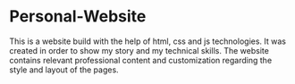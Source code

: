 # Personal-Website
This is a website build with the help of html, css and js technologies. It was created in order to show my story and my technical skills. The website contains relevant professional content and customization regarding the style and layout of the pages.
